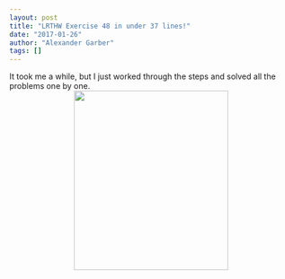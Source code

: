 ```yaml
---
layout: post
title: "LRTHW Exercise 48 in under 37 lines!"
date: "2017-01-26"
author: "Alexander Garber"
tags: []
---
```


<div dir="ltr" style="text-align: left;" trbidi="on">
          <div dir="ltr" style="text-align: left;" trbidi="on">It took me a while, but I just worked through the steps and solved all the problems one by one.</div>
          <div dir="ltr" style="text-align: left;" trbidi="on"></div>
          <div class="separator" style="clear: both; text-align: center;"><a href="https://upload.wikimedia.org/wikipedia/commons/thumb/0/04/So_happy_smiling_cat.jpg/658px-So_happy_smiling_cat.jpg" imageanchor="1" style="margin-left: 1em; margin-right: 1em;"><img border="0" height="320" src="https://upload.wikimedia.org/wikipedia/commons/thumb/0/04/So_happy_smiling_cat.jpg/658px-So_happy_smiling_cat.jpg" width="274"></a></div>
          <div dir="ltr" style="text-align: left;" trbidi="on">
<br><br><br><br><br><br>
</div>
          <script src="//gistfy-app.herokuapp.com/github/clockworkpc/lexicon/skeleton/lib/lexicon.rb?branch=81c8af75b72b115f548e97b8368fb2a54b6dc56a&amp;lang=ruby&amp;style=monokai_sublime" type="text/javascript"></script>
        </div>